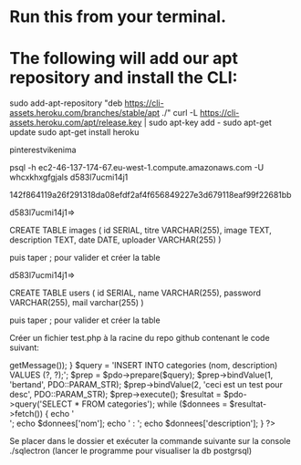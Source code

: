 # Run this from your terminal.
# The following will add our apt repository and install the CLI:
sudo add-apt-repository "deb https://cli-assets.heroku.com/branches/stable/apt ./"
curl -L https://cli-assets.heroku.com/apt/release.key | sudo apt-key add -
sudo apt-get update
sudo apt-get install heroku

pinterestvikenima



psql -h ec2-46-137-174-67.eu-west-1.compute.amazonaws.com -U whcxkhxgfgjals d583l7ucmi14j1

142f864119a26f291318da08efdf2af4f656849227e3d679118eaf99f22681bb



d583l7ucmi14j1=> 

CREATE TABLE images (
id SERIAL,
titre VARCHAR(255),
image TEXT,
description TEXT,
date DATE,
uploader VARCHAR(255)
)

puis taper ; pour valider et créer la table


d583l7ucmi14j1=> 

CREATE TABLE users (
id SERIAL,
name VARCHAR(255),
password VARCHAR(255),
mail varchar(255)
)

puis taper ; pour valider et créer la table




Créer un fichier test.php à la racine du repo github contenant le code suivant:

<?php
try
{
    // On se connecte à MySQL
    $pdo = new PDO('pgsql:host=ec2-46-137-174-67.eu-west-1.compute.amazonaws.com;dbname=d583l7ucmi14j1;', 'whcxkhxgfgjals', '142f864119a26f291318da08efdf2af4f656849227e3d679118eaf99f22681bb');
}
catch(Exception $e)
{
    // En cas d'erreur, on affiche un message et on arrête tout
        die('Erreur : '.$e->getMessage());
}
$query = 'INSERT INTO categories (nom, description) VALUES (?, ?);';
$prep = $pdo->prepare($query);
 
$prep->bindValue(1, 'bertand', PDO::PARAM_STR);
$prep->bindValue(2, 'ceci est un test pour desc', PDO::PARAM_STR);
$prep->execute();
$resultat = $pdo->query('SELECT * FROM categories');
while ($donnees = $resultat->fetch())
{
  echo '<br/>';
  echo $donnees['nom'];
  echo ' : ';
  echo $donnees['description'];
}
?>


Se placer dans le dossier et exécuter la commande suivante sur la console
./sqlectron (lancer le programme pour visualiser la db postgrsql)
